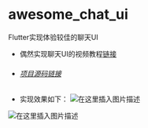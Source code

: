 # awesome_chat_ui
Flutter实现体验较佳的聊天UI
 - 偶然实现聊天UI的视频教程[链接](https://www.youtube.com/watch?v=h-igXZCCrrc)
 - ###### [项目源码链接](https://github.com/wangjianxiandev/awesome_chat_ui)
 - 实现效果如下：
![在这里插入图片描述](https://img-blog.csdnimg.cn/20200420193654728.jpg?x-oss-process=image/watermark,type_ZmFuZ3poZW5naGVpdGk,shadow_10,text_aHR0cHM6Ly9ibG9nLmNzZG4ubmV0L3FxXzM5NDI0MTQz,size_16,color_FFFFFF,t_70)

![在这里插入图片描述](https://img-blog.csdnimg.cn/20200420193803471.jpg?x-oss-process=image/watermark,type_ZmFuZ3poZW5naGVpdGk,shadow_10,text_aHR0cHM6Ly9ibG9nLmNzZG4ubmV0L3FxXzM5NDI0MTQz,size_16,color_FFFFFF,t_70)